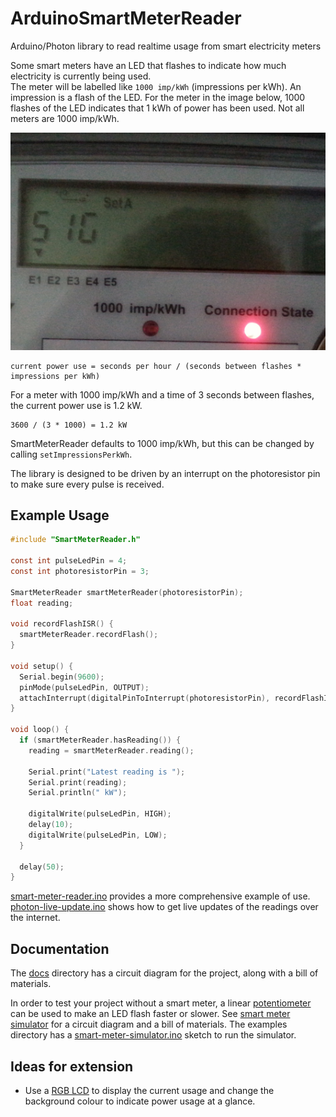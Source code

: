 # ArduinoSmartMeterReader

Arduino/Photon library to read realtime usage from smart electricity meters

Some smart meters have an LED that flashes to indicate how much electricity is currently being used.  
The meter will be labelled like `1000 imp/kWh` (impressions per kWh). An impression is a flash of the LED. For the meter in the image below, 1000 flashes of the LED indicates that 1 kWh of power has been used. Not all meters are 1000 imp/kWh.

![smart meter face](docs/images/smart-meter-face.png)

```
current power use = seconds per hour / (seconds between flashes * impressions per kWh)
```

For a meter with 1000 imp/kWh and a time of 3 seconds between flashes, the current power use is 1.2 kW.
```
3600 / (3 * 1000) = 1.2 kW
```

SmartMeterReader defaults to 1000 imp/kWh, but this can be changed by calling `setImpressionsPerkWh`.

The library is designed to be driven by an interrupt on the photoresistor pin to make sure every pulse is received.


## Example Usage

```c
#include "SmartMeterReader.h"

const int pulseLedPin = 4;
const int photoresistorPin = 3;

SmartMeterReader smartMeterReader(photoresistorPin);
float reading;

void recordFlashISR() {
  smartMeterReader.recordFlash();
}

void setup() {
  Serial.begin(9600);
  pinMode(pulseLedPin, OUTPUT);
  attachInterrupt(digitalPinToInterrupt(photoresistorPin), recordFlashISR, RISING);
}

void loop() {
  if (smartMeterReader.hasReading()) {
    reading = smartMeterReader.reading();

    Serial.print("Latest reading is ");
    Serial.print(reading);
    Serial.println(" kW");

    digitalWrite(pulseLedPin, HIGH);
    delay(10);
    digitalWrite(pulseLedPin, LOW);
  }

  delay(50);
}

```

[smart-meter-reader.ino](firmware/examples/smart-meter-reader.ino) provides a more comprehensive example of use.  
[photon-live-update.ino](firmware/examples/photon-live-update.ino) shows how to get live updates of the readings over the internet.


## Documentation

The [docs](docs/) directory has a circuit diagram for the project, along with a bill of materials.  

In order to test your project without a smart meter, a linear [potentiometer](https://www.adafruit.com/products/562) can be used to make an LED flash faster or slower. See [smart meter simulator](docs/SmartMeterSimulator.md) for a circuit diagram and a bill of materials. The examples directory has a [smart-meter-simulator.ino](firmware/examples/smart-meter-simulator.ino) sketch to run the simulator.

## Ideas for extension

* Use a [RGB LCD](https://www.adafruit.com/products/398) to display the current usage and change the background colour to indicate power usage at a glance.